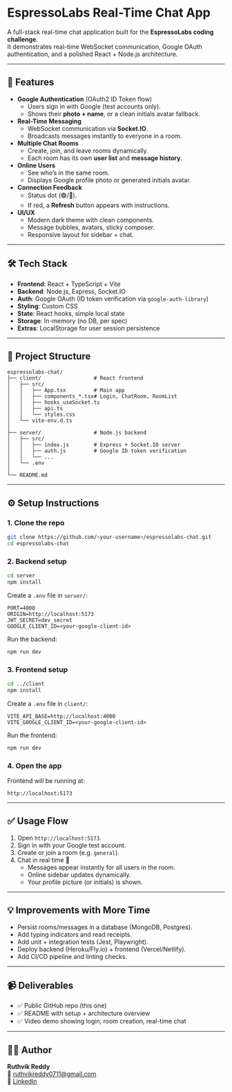 # EspressoLabs Real-Time Chat App

A full-stack real-time chat application built for the **EspressoLabs coding challenge**.  
It demonstrates real-time WebSocket communication, Google OAuth authentication, and a polished React + Node.js architecture.

---

## 🚀 Features

- **Google Authentication** (OAuth2 ID Token flow)
  - Users sign in with Google (test accounts only).
  - Shows their **photo + name**, or a clean initials avatar fallback.
- **Real-Time Messaging**
  - WebSocket communication via **Socket.IO**.
  - Broadcasts messages instantly to everyone in a room.
- **Multiple Chat Rooms**
  - Create, join, and leave rooms dynamically.
  - Each room has its own **user list** and **message history**.
- **Online Users**
  - See who’s in the same room.
  - Displays Google profile photo or generated initials avatar.
- **Connection Feedback**
  - Status dot (🟢/🔴).
  - If red, a **Refresh** button appears with instructions.
- **UI/UX**
  - Modern dark theme with clean components.
  - Message bubbles, avatars, sticky composer.
  - Responsive layout for sidebar + chat.

---

## 🛠️ Tech Stack

- **Frontend**: React + TypeScript + Vite
- **Backend**: Node.js, Express, Socket.IO
- **Auth**: Google OAuth (ID token verification via `google-auth-library`)
- **Styling**: Custom CSS
- **State**: React hooks, simple local state
- **Storage**: In-memory (no DB, per spec)
- **Extras**: LocalStorage for user session persistence

---

## 📂 Project Structure

```
espressolabs-chat/
├── client/                 # React frontend
│   ├── src/
│   │   ├── App.tsx         # Main app
│   │   ├── components_*.tsx# Login, ChatRoom, RoomList
│   │   ├── hooks_useSocket.ts
│   │   ├── api.ts
│   │   └── styles.css
│   └── vite-env.d.ts
│
├── server/                 # Node.js backend
│   ├── src/
│   │   ├── index.js        # Express + Socket.IO server
│   │   ├── auth.js         # Google ID token verification
│   │   └── ...
│   └── .env
│
└── README.md
```

---

## ⚙️ Setup Instructions

### 1. Clone the repo
```bash
git clone https://github.com/<your-username>/espressolabs-chat.git
cd espressolabs-chat
```

### 2. Backend setup
```bash
cd server
npm install
```

Create a `.env` file in `server/`:
```env
PORT=4000
ORIGIN=http://localhost:5173
JWT_SECRET=dev_secret
GOOGLE_CLIENT_ID=<your-google-client-id>
```

Run the backend:
```bash
npm run dev
```

### 3. Frontend setup
```bash
cd ../client
npm install
```

Create a `.env` file in `client/`:
```env
VITE_API_BASE=http://localhost:4000
VITE_GOOGLE_CLIENT_ID=<your-google-client-id>
```

Run the frontend:
```bash
npm run dev
```

### 4. Open the app
Frontend will be running at:
```
http://localhost:5173
```

---

## ✅ Usage Flow

1. Open `http://localhost:5173`.
2. Sign in with your Google test account.
3. Create or join a room (e.g. `general`).
4. Chat in real time 🚀  
   - Messages appear instantly for all users in the room.
   - Online sidebar updates dynamically.
   - Your profile picture (or initials) is shown.

---

## 💡 Improvements with More Time

- Persist rooms/messages in a database (MongoDB, Postgres).
- Add typing indicators and read receipts.
- Add unit + integration tests (Jest, Playwright).
- Deploy backend (Heroku/Fly.io) + frontend (Vercel/Netlify).
- Add CI/CD pipeline and linting checks.

---

## 📹 Deliverables

- ✅ Public GitHub repo (this one)
- ✅ README with setup + architecture overview
- ✅ Video demo showing login, room creation, real-time chat

---

## 👨‍💻 Author

**Ruthvik Reddy**  
📧 [ruthvikreddy0711@gmail.com](mailto:ruthvikreddy0711@gmail.com)  
🔗 [LinkedIn](https://www.linkedin.com/in/ruthvikreddy0711/)
